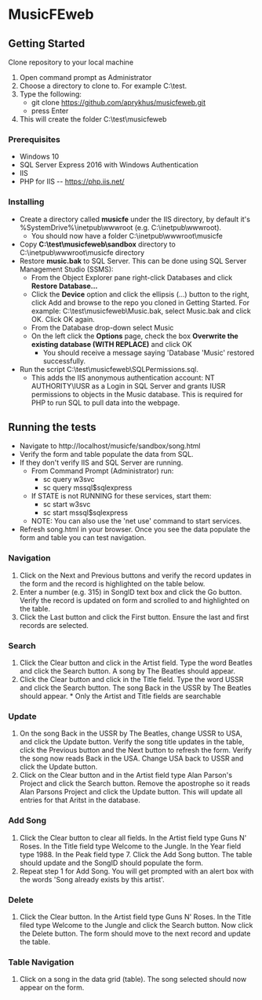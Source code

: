 # MusicFEweb
## Getting Started
Clone repository to your local machine
1. Open command prompt as Administrator
2. Choose a directory to clone to. For example C:\test.
3. Type the following:
    * git clone https://github.com/aprykhus/musicfeweb.git
    * press Enter
4. This will create the folder C:\test\musicfeweb

### Prerequisites
* Windows 10
* SQL Server Express 2016 with Windows Authentication
* IIS
* PHP for IIS -- https://php.iis.net/

### Installing
* Create a directory called **musicfe** under the IIS directory, by default it's %SystemDrive%\inetpub\wwwroot (e.g. C:\inetpub\wwwroot).
    * You should now have a folder C:\inetpub\wwwroot\musicfe
* Copy **C:\test\musicfeweb\sandbox** directory to C:\inetpub\wwwroot\musicfe directory
* Restore **music.bak** to SQL Server. This can be done using SQL Server Management Studio (SSMS):
    * From the Object Explorer pane right-click Databases and click **Restore Database...**
    * Click the **Device** option and click the ellipsis (...) button to the right, click Add and browse to the repo you cloned in Getting Started. For example: C:\test\musicfeweb\Music.bak, select Music.bak and click OK. Click OK again.
    * From the Database drop-down select Music
    * On the left click the **Options** page, check the box **Overwrite the existing database (WITH REPLACE)** and click OK
        * You should receive a message saying 'Database 'Music' restored successfully.
* Run the script C:\test\musicfeweb\SQLPermissions.sql.
    * This adds the IIS anonymous authentication account: NT AUTHORITY\IUSR as a Login in SQL Server and grants IUSR permissions to objects in the Music database. This is required for PHP to run SQL to pull data into the webpage.

## Running the tests
* Navigate to http://localhost/musicfe/sandbox/song.html
* Verify the form and table populate the data from SQL.
* If they don't verify IIS and SQL Server are running.
    * From Command Prompt (Administrator) run:
        * sc query w3svc 
        * sc query mssql$sqlexpress 
    * If STATE is not RUNNING for these services, start them:
        * sc start w3svc
        * sc start mssql$sqlexpress
    * NOTE: You can also use the 'net use' command to start services.
* Refresh song.html in your browser. Once you see the data populate the form and table you can test navigation.

### Navigation
1. Click on the Next and Previous buttons and verify the record updates in the form and the record is highlighted on the table below.
2. Enter a number (e.g. 315) in SongID text box and click the Go button. Verify the record is updated on form and scrolled to and highlighted on the table.
3. Click the Last button and click the First button. Ensure the last and first records are selected.

### Search
1. Click the Clear button and click in the Artist field. Type the word Beatles and click the Search button. A song by The Beatles should appear.
2. Click the Clear button and click in the Title field. Type the word USSR and click the Search button. The song Back in the USSR by The Beatles should appear.
\* Only the Artist and Title fields are searchable

### Update
1. On the song Back in the USSR by The Beatles, change USSR to USA, and click the Update button. Verify the song title updates in the table, click the Previous button and the Next button to refresh the form. Verify the song now reads Back in the USA. Change USA back to USSR and click the Update button.
2. Click on the Clear button and in the Artist field type Alan Parson's Project and click the Search button. Remove the apostrophe so it reads Alan Parsons Project and click the Update button. This will update all entries for that Aritst in the database.

### Add Song
1. Click the Clear button to clear all fields. In the Artist field type Guns N' Roses. In the Title field type Welcome to the Jungle. In the Year field type 1988. In the Peak field type 7. Click the Add Song button. The table should update and the SongID should populate the form.
2. Repeat step 1 for Add Song. You will get prompted with an alert box with the words 'Song already exists by this artist'.

### Delete
1. Click the Clear button. In the Artist field type Guns N' Roses. In the Title filed type Welcome to the Jungle and click the Search button. Now click the Delete button. The form should move to the next record and update the table.

### Table Navigation
1. Click on a song in the data grid (table). The song selected should now appear on the form.